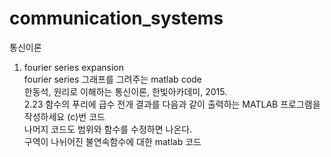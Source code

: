 # communication_systems
통신이론<br/>
1. fourier series expansion<br/>
fourier series 그래프를 그려주는 matlab code<br/>
한동석, 원리로 이해하는 통신이론, 한빛아카데미, 2015.<br/>
2.23 함수의 푸리에 급수 전개 결과를 다음과 같이 출력하는 MATLAB 프로그램을 작성하세요 (c)번 코드<br/>
나머지 코드도 범위와 함수를 수정하면 나온다.<br/>
구역이 나뉘어진 불연속함수에 대한 matlab 코드<br/>
